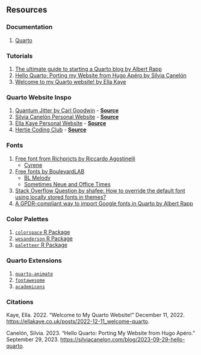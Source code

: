 

## Resources

### Documentation

1.  [Quarto](https://quarto.org/)

### Tutorials

1.  [The ultimate guide to starting a Quarto blog by Albert
    Rapp](https://albert-rapp.de/posts/13_quarto_blog_writing_guide/13_quarto_blog_writing_guide)
2.  [Hello Quarto: Porting my Website from Hugo Apéro by Silvia
    Canelón](https://silviacanelon.com/blog/2023-09-29-hello-quarto/)
3.  [Welcome to my Quarto website! by Ella
    Kaye](https://ellakaye.co.uk/posts/2022-12-11_welcome-quarto/)

### Quarto Website Inspo

1.  [Quantum Jitter by Carl Goodwin](https://www.quantumjitter.com/) -
    [**Source**](https://github.com/cgoo4/quantumjitter)
2.  [Silvia Canelón Personal Website](https://silviacanelon.com/) -
    [**Source**](https://github.com/spcanelon/silvia/tree/main)
3.  [Ella Kaye Personal Website](https://ellakaye.co.uk/) -
    [**Source**](https://github.com/EllaKaye/ellakaye.co.uk/tree/main)
4.  [Hertie Coding Club](https://www.hertiecodingclub.com/) -
    [**Source**](https://github.com/jurjoroa/hcc-website)

### Fonts

1.  [Free font from Richprjcts by Riccardo
    Agostinelli](https://richprjcts.com/)
    - [Cyrene](https://richprjcts.com/cyrene-free-font)
2.  [Free fonts by BoulevardLAB](https://boulevardlab.com/)
    - [BL Melody](https://www.boulevardtype.com/bl-melody)
    - [Sometimes Neue and Office Times](https://www.boulevardtype.com/)
3.  [Stack Overflow Question by shafee: How to override the default font
    using locally stored fonts in
    themes?](https://stackoverflow.com/questions/75464776/how-to-override-the-default-font-using-locally-stored-fonts-in-themes)
4.  [A GPDR-compliant way to import Google fonts in Quarto by Albert
    Rapp](https://www.youtube.com/watch?v=vaPBOqfus7w)

### Color Palettes

1.  [`colorspace` R
    Package](https://colorspace.r-forge.r-project.org/articles/colorspace.html#installation)
2.  [`wesanderson` R Package](https://github.com/karthik/wesanderson)
3.  [`paletteer` R Package](https://github.com/EmilHvitfeldt/paletteer)

### Quarto Extensions

1.  [`quarto-animate`](https://github.com/mcanouil/quarto-animate)
2.  [`fontawesome`](https://github.com/quarto-ext/fontawesome)
3.  [`academicons`](https://github.com/schochastics/academicons)

### Citations

Kaye, Ella. 2022. “Welcome to My Quarto Website!” December 11, 2022.
https://ellakaye.co.uk/posts/2022-12-11_welcome-quarto.

Canelón, Silvia. 2023. “Hello Quarto: Porting My Website from Hugo
Apéro.” September 29, 2023.
https://silviacanelon.com/blog/2023-09-29-hello-quarto.
